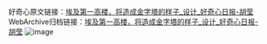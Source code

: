 好奇心原文链接：[埃及第一高楼，将造成金字塔的样子_设计_好奇心日报-胡莹](https://www.qdaily.com/articles/7023.html)
WebArchive归档链接：[埃及第一高楼，将造成金字塔的样子_设计_好奇心日报-胡莹](http://web.archive.org/web/20190623171621/https://www.qdaily.com/articles/7023.html)
![image](http://ww3.sinaimg.cn/large/007d5XDply1g3wbdgacwfj30u03bktt2)